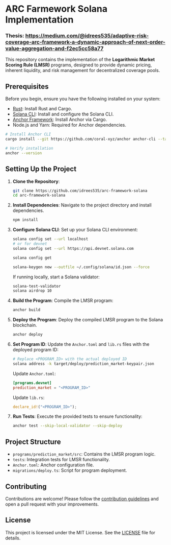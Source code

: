 
# ARC Farmework Solana Implementation
### Thesis: https://medium.com/@idrees535/adaptive-risk-coverage-arc-framework-a-dynamic-approach-of-next-order-value-aggregation-and-f2ec5cc58a77


This repository contains the implementation of the **Logarithmic Market Scoring Rule (LMSR)** programs, designed to provide dynamic pricing, inherent liquidity, and risk management for decentralized coverage pools.

## Prerequisites

Before you begin, ensure you have the following installed on your system:

- [Rust](https://www.rust-lang.org/tools/install): Install Rust and Cargo.
- [Solana CLI](https://docs.solana.com/cli/install-solana-cli-tools): Install and configure the Solana CLI.
- [Anchor Framework](https://project-serum.github.io/anchor/getting-started/installation.html): Install Anchor via Cargo.
- Node.js and Yarn: Required for Anchor dependencies.

```bash
# Install Anchor CLI
cargo install --git https://github.com/coral-xyz/anchor anchor-cli --tag v0.25.0

# Verify installation
anchor --version
```

## Setting Up the Project

1. **Clone the Repository**:
   ```bash
   git clone https://github.com/idrees535/arc-framework-solana
   cd arc-framework-solana
   ```

2. **Install Dependencies**:
   Navigate to the project directory and install dependencies.
   ```bash
   npm install
   ```

3. **Configure Solana CLI**:
   Set up your Solana CLI environment:
   ```bash
   solana config set --url localhost
   # or for devnet
   solana config set --url https://api.devnet.solana.com

   solana config get

   solana-keygen new --outfile ~/.config/solana/id.json --force
   ```
   If running locally, start a Solana validator:

   ```bash
   solana-test-validator
   solana airdrop 10

   ```

4. **Build the Program**:
   Compile the LMSR program:
   ```bash
   anchor build
   ```

5. **Deploy the Program**:
   Deploy the compiled LMSR program to the Solana blockchain.
   ```bash
   anchor deploy
   ```

6. **Set Program ID**:
   Update the `Anchor.toml` and `lib.rs` files with the deployed program ID:
   ```bash
   # Replace <PROGRAM_ID> with the actual deployed ID
   solana address -k target/deploy/prediction_market-keypair.json
   ```

   Update `Anchor.toml`:
   ```toml
   [programs.devnet]
   prediction_market = "<PROGRAM_ID>"
   ```

   Update `lib.rs`:
   ```rust
   declare_id!("<PROGRAM_ID>");
   ```

7. **Run Tests**:
   Execute the provided tests to ensure functionality:
   ```bash
   anchor test --skip-local-validator --skip-deploy
   ```

## Project Structure

- `programs/prediction_market/src`: Contains the LMSR program logic.
- `tests`: Integration tests for LMSR functionality.
- `Anchor.toml`: Anchor configuration file.
- `migrations/deploy.ts`: Script for program deployment.


## Contributing

Contributions are welcome! Please follow the [contribution guidelines](CONTRIBUTING.md) and open a pull request with your improvements.

## License

This project is licensed under the MIT License. See the [LICENSE](LICENSE) file for details.
